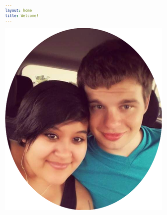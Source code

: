 ```yaml
---
layout: home
title: Welcome!
---
```


<div id="marriedSince"></div> 

<p align="center">
  <img src="/assets/photos/d-and-m-headshot.png">
 </p>
 
 <script>
  var a   = moment();
  var b = moment('2020-05-01 12:00:00');
  
  var years = a.diff(b, 'year');
  b.add(years, 'years');

  var months = a.diff(b, 'months');
  b.add(months, 'months');

  var days = a.diff(b, 'days');
  b.add(days, 'days');
  
  var hours = a.diff(b, 'hours');
  b.add(hours, 'hours');
  
  var minutes = a.diff(b, 'minutes');
  b.add(minutes, 'minutes');
  
  var seconds = a.diff(b, 'seconds');

  console.log(years + ' years ' + months + ' months ' + days + ' days');
  
  document.getElementById("marriedSince").innerHTML = "<p>We're Dalton and Marina, a couple of League-playing, dog-loving Japanophiles who have been married for " + years + " years, "  + months + " months, " + days + " days, " + hours + " hours, " + minutes + " minutes, and " + seconds + " seconds.</p>";
 </script>
